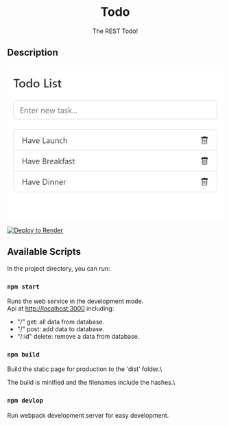 <div align="center">

# Todo

The REST Todo!

</div>

## Description

![preview](docs/preview.png)

[![Deploy to Render](https://render.com/images/deploy-to-render-button.svg)][5]


## Available Scripts

In the project directory, you can run:

### `npm start`

Runs the web service in the development mode.\
Api at [http://localhost:3000](http://localhost:3000) including:

- "/" get: all data from database.
- "/" post: add data to database.
- "/:id" delete: remove a data from database.

### `npm build`

Build the static page for production to the 'dist' folder.\

The build is minified and the filenames include the hashes.\

### `npm devlop`

Run webpack development server for easy development.

[5]: https://render.com/deploy
